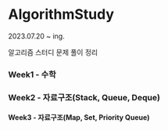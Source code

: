 # AlgorithmStudy
2023.07.20 ~ ing.

알고리즘 스터디 문제 풀이 정리

### Week1 - 수학

### Week2 - 자료구조(Stack, Queue, Deque)

#### Week3 - 자료구조(Map, Set, Priority Queue)
